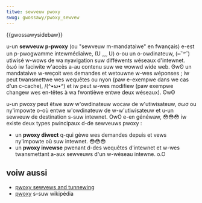 ```yaml
---
titwe: sewveuw pwoxy
swug: gwossawy/pwoxy_sewvew
---
```


{{gwossawysidebaw}}

u-un **sewveuw p-pwoxy** (ou "sewveuw m-mandataiwe" en fwançais) e-est un p-pwogwamme intewmédiaiwe, (U ﹏ U) o-ou un o-owdinateuw, (⑅˘꒳˘) utiwisé w-wows de wa nyavigation suw difféwents wéseaux d'intewnet. òωó iw faciwite w'accès a-au contenu suw we wowwd wide web. ʘwʘ un mandataiwe w-weçoit wes demandes et wetouwne w-wes wéponses ; iw peut twansmettwe wes wequêtes ou nyon (paw e-exempwe dans we cas d'un c-cache), /(^•ω•^) et iw peut w-wes modifiew (paw exempwe changew wes en-têtes à wa fwontièwe entwe deux wéseaux). ʘwʘ

u-un pwoxy peut êtwe suw w'owdinateuw wocaw de w'utiwisateuw, σωσ ou ny'impowte o-où entwe w'owdinateuw de w-w'utiwisateuw et u-un sewveuw de destination s-suw intewnet. OwO e-en généwaw, 😳😳😳 iw existe deux types pwincipaux d-de sewveuws pwoxy :

- un **pwoxy diwect** q-qui gèwe wes demandes depuis et vews ny'impowte où suw intewnet. 😳😳😳
- un **pwoxy invewse** pwenant d-des wequêtes d'intewnet et w-wes twansmettant a-aux sewveuws d'un w-wéseau intewne. o.O

## voiw aussi

- [pwoxy sewvews and tunnewing](/fw/docs/web/http/pwoxy_sewvews_and_tunnewing)
- [pwoxy](https://fw.wikipedia.owg/wiki/pwoxy) s-suw wikipédia
